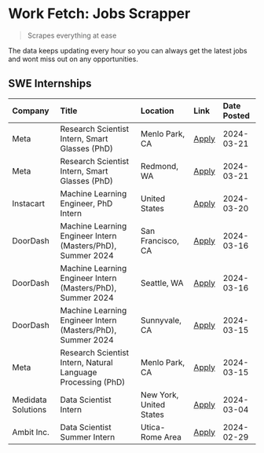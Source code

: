 # Work Fetch: Jobs Scrapper
> Scrapes everything at ease

The data keeps updating every hour so you can always get the latest jobs and wont miss out on any opportunities.

## SWE Internships
<!--START_SECTION:workfetch-->
| Company            | Title                                                        | Location                | Link                                                                                                                                                                                                                                                                 | Date Posted   |
|:-------------------|:-------------------------------------------------------------|:------------------------|:---------------------------------------------------------------------------------------------------------------------------------------------------------------------------------------------------------------------------------------------------------------------|:--------------|
| Meta               | Research Scientist Intern, Smart Glasses (PhD)               | Menlo Park, CA          | [Apply](https://www.linkedin.com/jobs/view/research-scientist-intern-smart-glasses-phd-at-meta-3811308332?position=12&pageNum=0&refId=Tox9BeaIGt9B2RzXibhbNg%3D%3D&trackingId=6F1ngmQHqPzyPaBEyvv3fQ%3D%3D&trk=public_jobs_jserp-result_search-card)                 | 2024-03-21    |
| Meta               | Research Scientist Intern, Smart Glasses (PhD)               | Redmond, WA             | [Apply](https://www.linkedin.com/jobs/view/research-scientist-intern-smart-glasses-phd-at-meta-3811304794?position=13&pageNum=0&refId=Tox9BeaIGt9B2RzXibhbNg%3D%3D&trackingId=v21739X3vcg7vtayWMjHWQ%3D%3D&trk=public_jobs_jserp-result_search-card)                 | 2024-03-21    |
| Instacart          | Machine Learning Engineer, PhD Intern                        | United States           | [Apply](https://www.linkedin.com/jobs/view/machine-learning-engineer-phd-intern-at-instacart-3815634369?position=5&pageNum=0&refId=Tox9BeaIGt9B2RzXibhbNg%3D%3D&trackingId=w%2FiAs1zhTCuxY2dquudm5Q%3D%3D&trk=public_jobs_jserp-result_search-card)                  | 2024-03-20    |
| DoorDash           | Machine Learning Engineer Intern (Masters/PhD), Summer 2024  | San Francisco, CA       | [Apply](https://www.linkedin.com/jobs/view/machine-learning-engineer-intern-masters-phd-summer-2024-at-doordash-3736457737?position=3&pageNum=0&refId=Tox9BeaIGt9B2RzXibhbNg%3D%3D&trackingId=3wcbRkcZS3GFWfyBA2pZNw%3D%3D&trk=public_jobs_jserp-result_search-card) | 2024-03-16    |
| DoorDash           | Machine Learning Engineer Intern (Masters/PhD), Summer 2024  | Seattle, WA             | [Apply](https://www.linkedin.com/jobs/view/machine-learning-engineer-intern-masters-phd-summer-2024-at-doordash-3736455966?position=4&pageNum=0&refId=Tox9BeaIGt9B2RzXibhbNg%3D%3D&trackingId=odyklZmpKXUkDwjd7Aevog%3D%3D&trk=public_jobs_jserp-result_search-card) | 2024-03-16    |
| DoorDash           | Machine Learning Engineer Intern (Masters/PhD), Summer 2024  | Sunnyvale, CA           | [Apply](https://www.linkedin.com/jobs/view/machine-learning-engineer-intern-masters-phd-summer-2024-at-doordash-3736454973?position=2&pageNum=0&refId=Tox9BeaIGt9B2RzXibhbNg%3D%3D&trackingId=z8YBFjogGBRujsYqOaB9MQ%3D%3D&trk=public_jobs_jserp-result_search-card) | 2024-03-15    |
| Meta               | Research Scientist Intern, Natural Language Processing (PhD) | Menlo Park, CA          | [Apply](https://www.linkedin.com/jobs/view/research-scientist-intern-natural-language-processing-phd-at-meta-3858718375?position=11&pageNum=0&refId=Tox9BeaIGt9B2RzXibhbNg%3D%3D&trackingId=233BZBlpedwqSRgbqeseeA%3D%3D&trk=public_jobs_jserp-result_search-card)   | 2024-03-15    |
| Medidata Solutions | Data Scientist Intern                                        | New York, United States | [Apply](https://www.linkedin.com/jobs/view/data-scientist-intern-at-medidata-solutions-3810253704?position=9&pageNum=0&refId=Tox9BeaIGt9B2RzXibhbNg%3D%3D&trackingId=yDuEKg3P56HzeIIeAm6awA%3D%3D&trk=public_jobs_jserp-result_search-card)                          | 2024-03-04    |
| Ambit Inc.         | Data Scientist Summer Intern                                 | Utica-Rome Area         | [Apply](https://www.linkedin.com/jobs/view/data-scientist-summer-intern-at-ambit-inc-3843121918?position=10&pageNum=0&refId=Tox9BeaIGt9B2RzXibhbNg%3D%3D&trackingId=XyBK8XqTTOj3NcfK1%2FCuew%3D%3D&trk=public_jobs_jserp-result_search-card)                         | 2024-02-29    |
<!--END_SECTION:workfetch-->
